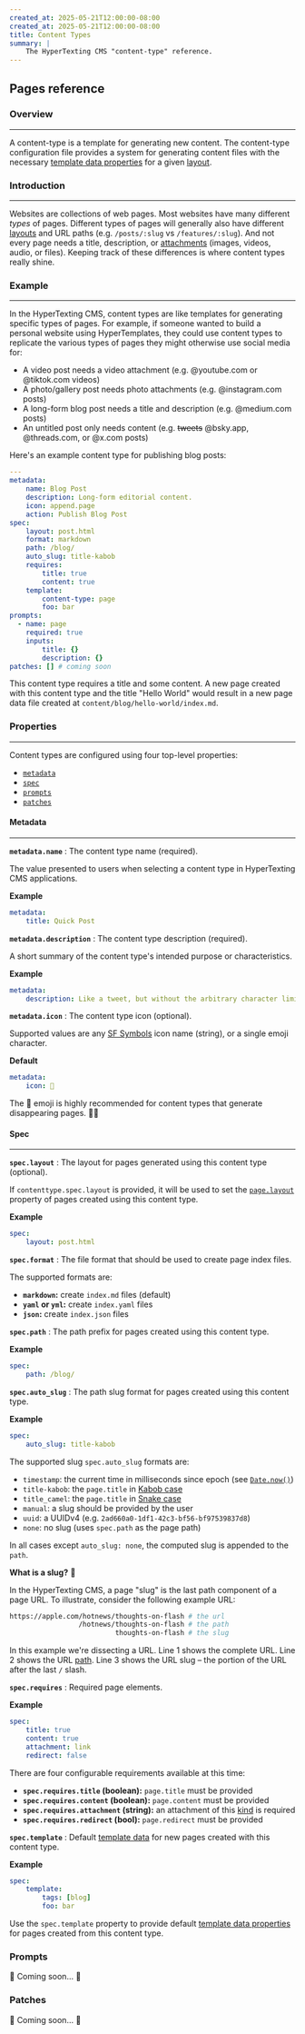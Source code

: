 ```yaml
---
created_at: 2025-05-21T12:00:00-08:00
created_at: 2025-05-21T12:00:00-08:00
title: Content Types
summary: |
    The HyperTexting CMS "content-type" reference.
---
```


## Pages reference

<auto-toc selectors='h3,h4,h5,h6,dl dt'></auto-toc>

### Overview
------------

A content-type is a template for generating new content.
The content-type configuration file provides a system for generating content files with the necessary [template data properties] for a given [layout].

### Introduction
----------------

Websites are collections of web pages.
Most websites have many different _types_ of pages.
Different types of pages will generally also have different [layouts] and URL paths (e.g. `/posts/:slug` vs `/features/:slug`).
And not every page needs a title, description, or [attachments] (images, videos, audio, or files). 
Keeping track of these differences is where content types really shine.

### Example
-----------

In the HyperTexting CMS, content types are like templates for generating specific types of pages.
For example, if someone wanted to build a personal website using HyperTemplates, they could use content types to replicate the various types of pages they might otherwise use social media for:

* A video post needs a video attachment (e.g. @youtube.com or @tiktok.com videos)
* A photo/gallery post needs photo attachments (e.g. @instagram.com posts)
* A long-form blog post needs a title and description (e.g. @medium.com posts)
* An untitled post only needs content (e.g. ~~tweets~~ @bsky.app, @threads.com, or @x.com posts)

Here's an example content type for publishing blog posts:

<code-snippet ht-block filename='types/quickpost.yaml'>

```yaml
---
metadata:
    name: Blog Post
    description: Long-form editorial content.
    icon: append.page
    action: Publish Blog Post
spec:
    layout: post.html
    format: markdown
    path: /blog/
    auto_slug: title-kabob
    requires:
        title: true
        content: true
    template:
        content-type: page
        foo: bar
prompts:
  - name: page
    required: true
    inputs:
        title: {}
        description: {}
patches: [] # coming soon
```

</code-snippet>

This content type requires a title and some content.
A new page created with this content type and the title "Hello World" would result in a new page data file created at `content/blog/hello-world/index.md`.

### Properties
--------------

Content types are configured using four top-level properties: 

* [`metadata`](#metadata)
* [`spec`](#spec)
* [`prompts`](#prompts)
* [`patches`](#patches)

#### Metadata
-------------

**`metadata.name`**
: The content type name (required).

  The value presented to users when selecting a content type in HyperTexting CMS applications.

  **Example**

  ```yaml
  metadata:
      title: Quick Post
  ```

**`metadata.description`**
: The content type description (required).

  A short summary of the content type's intended purpose or characteristics.

  **Example**

  ```yaml
  metadata:
      description: Like a tweet, but without the arbitrary character limit.
  ```

**`metadata.icon`**
: The content type icon (optional).

  Supported values are any [SF Symbols] icon name (string), or a single emoji character.

  **Default**

  ```yaml
  metadata:
      icon: 👻
  ```

  <doc-quote ht-block info>

  The :ghost: emoji is highly recommended for content types that generate disappearing pages. 🤌🏽

  </doc-quote>

#### Spec
---------

**`spec.layout`**
: The layout for pages generated using this content type (optional).

  If `contenttype.spec.layout` is provided, it will be used to set the [`page.layout`] property of pages created using this content type.

  **Example**

  ```yaml
  spec:
      layout: post.html
  ```

**`spec.format`**
: The file format that should be used to create page index files.

  The supported formats are: 
  
  * **`markdown`:** create `index.md` files (default)
  * **`yaml` or `yml`:** create `index.yaml` files
  * **`json`:** create `index.json` files

**`spec.path`**
: The path prefix for pages created using this content type.

  **Example**

  ```yaml
  spec:
      path: /blog/
  ```

**`spec.auto_slug`**
: The path slug format for pages created using this content type.

  **Example**

  ```yaml
  spec:
      auto_slug: title-kabob
  ```

  The supported slug `spec.auto_slug` formats are:

  * `timestamp`: the current time in milliseconds since epoch (see [`Date.now()`])
  * `title-kabob`: the `page.title` in [Kabob case]
  * `title_camel`: the `page.title` in [Snake case]
  * `manual`: a slug should be provided by the user
  * `uuid`: a UUIDv4 (e.g. `2ad660a0-1df1-42c3-bf56-bf97539837d8`)
  * `none`: no slug (uses `spec.path` as the page path)

  In all cases except `auto_slug: none`, the computed slug is appended to the `path`.

  <doc-quote ht-block info>

  **What is a slug?** 🐌

  In the HyperTexting CMS, a page "slug" is the last path component of a page URL.
  To illustrate, consider the following example URL:
  
  <code-snippet ht-block filename='' highlight='3' line-numbers='on'>

  ```bash
  https://apple.com/hotnews/thoughts-on-flash # the url
                   /hotnews/thoughts-on-flash # the path
                            thoughts-on-flash # the slug
  ``` 

  </code-snippet>

  In this example we're dissecting a URL.
  Line 1 shows the complete URL.
  Line 2 shows the URL [path](https://developer.mozilla.org/en-US/docs/Web/URI/Reference/Path).
  Line 3 shows the URL slug – the portion of the URL after the last `/` slash.

  </doc-quote>

**`spec.requires`**
: Required page elements.

  **Example**

  ```yaml
  spec:
      title: true
      content: true
      attachment: link
      redirect: false
  ```

  There are four configurable requirements available at this time:

  * **`spec.requires.title` (boolean):** `page.title` must be provided
  * **`spec.requires.content` (boolean):** `page.content` must be provided
  * **`spec.requires.attachment` (string):** an attachment of this [kind](/docs/reference/cms/attachments/#attachment-kind) is required
  * **`spec.requires.redirect` (bool):** `page.redirect` must be provided

**`spec.template`**
: Default [template data] for new pages created with this content type.

  **Example**

  ```yaml
  spec:
      template:
          tags: [blog]
          foo: bar
  ```

  Use the `spec.template` property to provide default [template data properties] for pages created from this content type.

### Prompts

🚧 Coming soon... 🚧

### Patches

🚧 Coming soon... 🚧


<!-- Links -->
[attachments]: /docs/reference/cms/attachments/
[Markdown]: /docs/reference/core/markdown/
[template data]: /docs/reference/core/data/
[template data properties]: /docs/reference/core/data/#template-data-properties
[layout]: /docs/reference/core
[layouts]: /docs/reference/core

[SF Symbols]: https://developer.apple.com/sf-symbols/

[`page.layout`]: /docs/reference/cms/page/#page-layout

[`Date.now()`]: https://developer.mozilla.org/en-US/docs/Web/JavaScript/Reference/Global_Objects/Date/now
[Kabob case]: https://developer.mozilla.org/en-US/docs/Glossary/Kebab_case
[Snake case]: https://developer.mozilla.org/en-US/docs/Glossary/Snake_case
[HyperTexting]: https://hypertexting.com
